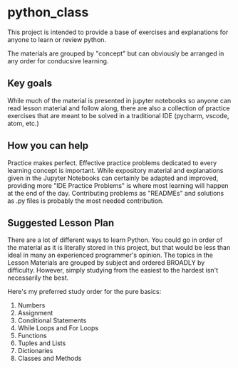 # python_class

This project is intended to provide a base of exercises and explanations for anyone to learn or review python.

The materials are grouped by "concept" but can obviously be arranged in any order for conducsive learning.

## Key goals
While much of the material is presented in jupyter notebooks so anyone can read lesson material and follow along, there are also a collection of practice exercises that are meant to be solved in a traditional IDE (pycharm, vscode, atom, etc.)

## How you can help
Practice makes perfect. Effective practice problems dedicated to every learning concept is important. While expository material and explanations given in the Jupyter Notebooks can certainly be adapted and improved, providing more "IDE Practice Problems" is where most learning will happen at the end of the day. Contributing problems as "READMEs" and solutions as .py files is probably the most needed contribution.

## Suggested Lesson Plan
There are a lot of different ways to learn Python. You could go in order of the material as it is literally stored in this project, but that would be less than ideal in many an experienced programmer's opinion. The topics in the Lesson Materials are grouped by subject and ordered BROADLY by difficulty. However, simply studying from the easiest to the hardest isn't necessarily the best.

Here's my preferred study order for the pure basics:
1. Numbers
2. Assignment
3. Conditional Statements
4. While Loops and For Loops
5. Functions
6. Tuples and Lists
7. Dictionaries
8. Classes and Methods
